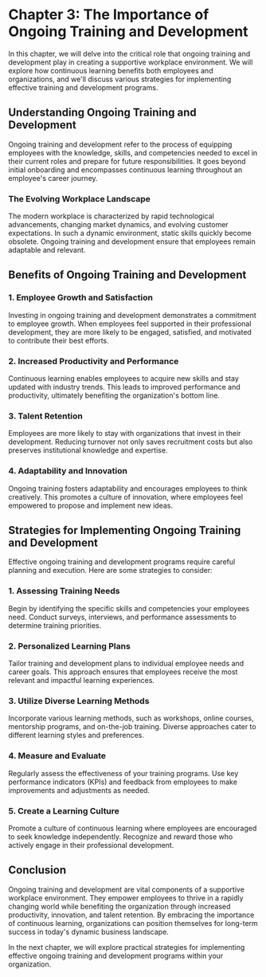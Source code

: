 Chapter 3: The Importance of Ongoing Training and Development
=============================================================

In this chapter, we will delve into the critical role that ongoing training and development play in creating a supportive workplace environment. We will explore how continuous learning benefits both employees and organizations, and we'll discuss various strategies for implementing effective training and development programs.

Understanding Ongoing Training and Development
----------------------------------------------

Ongoing training and development refer to the process of equipping employees with the knowledge, skills, and competencies needed to excel in their current roles and prepare for future responsibilities. It goes beyond initial onboarding and encompasses continuous learning throughout an employee's career journey.

### **The Evolving Workplace Landscape**

The modern workplace is characterized by rapid technological advancements, changing market dynamics, and evolving customer expectations. In such a dynamic environment, static skills quickly become obsolete. Ongoing training and development ensure that employees remain adaptable and relevant.

Benefits of Ongoing Training and Development
--------------------------------------------

### **1. Employee Growth and Satisfaction**

Investing in ongoing training and development demonstrates a commitment to employee growth. When employees feel supported in their professional development, they are more likely to be engaged, satisfied, and motivated to contribute their best efforts.

### **2. Increased Productivity and Performance**

Continuous learning enables employees to acquire new skills and stay updated with industry trends. This leads to improved performance and productivity, ultimately benefiting the organization's bottom line.

### **3. Talent Retention**

Employees are more likely to stay with organizations that invest in their development. Reducing turnover not only saves recruitment costs but also preserves institutional knowledge and expertise.

### **4. Adaptability and Innovation**

Ongoing training fosters adaptability and encourages employees to think creatively. This promotes a culture of innovation, where employees feel empowered to propose and implement new ideas.

Strategies for Implementing Ongoing Training and Development
------------------------------------------------------------

Effective ongoing training and development programs require careful planning and execution. Here are some strategies to consider:

### **1. Assessing Training Needs**

Begin by identifying the specific skills and competencies your employees need. Conduct surveys, interviews, and performance assessments to determine training priorities.

### **2. Personalized Learning Plans**

Tailor training and development plans to individual employee needs and career goals. This approach ensures that employees receive the most relevant and impactful learning experiences.

### **3. Utilize Diverse Learning Methods**

Incorporate various learning methods, such as workshops, online courses, mentorship programs, and on-the-job training. Diverse approaches cater to different learning styles and preferences.

### **4. Measure and Evaluate**

Regularly assess the effectiveness of your training programs. Use key performance indicators (KPIs) and feedback from employees to make improvements and adjustments as needed.

### **5. Create a Learning Culture**

Promote a culture of continuous learning where employees are encouraged to seek knowledge independently. Recognize and reward those who actively engage in their professional development.

Conclusion
----------

Ongoing training and development are vital components of a supportive workplace environment. They empower employees to thrive in a rapidly changing world while benefiting the organization through increased productivity, innovation, and talent retention. By embracing the importance of continuous learning, organizations can position themselves for long-term success in today's dynamic business landscape.

In the next chapter, we will explore practical strategies for implementing effective ongoing training and development programs within your organization.
